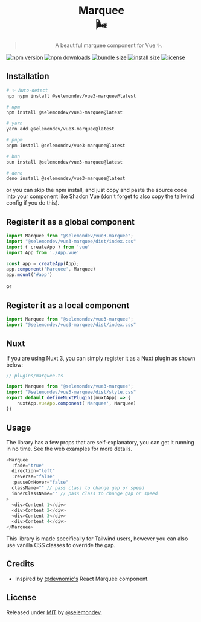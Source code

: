 <div align="center">

# Marquee <br> 🌬️

> A beautiful marquee component for Vue ✨.

</div>

<!-- automd:badges color="green" license name="@selemondev/vue3-marquee" bundlephobia packagephobia -->

[![npm version](https://img.shields.io/npm/v/@selemondev/vue3-marquee?color=green)](https://npmjs.com/package/@selemondev/vue3-marquee)
[![npm downloads](https://img.shields.io/npm/dm/@selemondev/vue3-marquee?color=green)](https://npm.chart.dev/@selemondev/vue3-marquee)
[![bundle size](https://img.shields.io/bundlephobia/minzip/@selemondev/vue3-marquee?color=green)](https://bundlephobia.com/package/@selemondev/vue3-marquee)
[![install size](https://badgen.net/packagephobia/install/@selemondev/vue3-marquee?color=green)](https://packagephobia.com/result?p=@selemondev/vue3-marquee)
[![license](https://img.shields.io/github/license/selemondev/marquee?color=green)](https://github.com/selemondev/marquee/blob/main/LICENSE)

<!-- /automd -->

## Installation

<!-- automd:pm-install name="@selemondev/vue3-marquee@latest" -->

```sh
# ✨ Auto-detect
npx nypm install @selemondev/vue3-marquee@latest

# npm
npm install @selemondev/vue3-marquee@latest

# yarn
yarn add @selemondev/vue3-marquee@latest

# pnpm
pnpm install @selemondev/vue3-marquee@latest

# bun
bun install @selemondev/vue3-marquee@latest

# deno
deno install @selemondev/vue3-marquee@latest
```

<!-- /automd -->

or you can skip the npm install, and just copy and paste the source code into your component like Shadcn Vue (don't forget to also copy the tailwind config if you do this).

## Register it as a global component

```js
import Marquee from "@selemondev/vue3-marquee";
import "@selemondev/vue3-marquee/dist/index.css"
import { createApp } from 'vue'
import App from './App.vue'

const app = createApp(App);
app.component('Marquee', Marquee)
app.mount('#app')
```

or

## Register it as a local component

```js
import Marquee from "@selemondev/vue3-marquee";
import "@selemondev/vue3-marquee/dist/index.css"
```

## Nuxt

If you are using Nuxt 3, you can simply register it as a Nuxt plugin as shown below:

```ts
// plugins/marquee.ts

import Marquee from "@selemondev/vue3-marquee";
import "@selemondev/vue3-marquee/dist/style.css"
export default defineNuxtPlugin((nuxtApp) => {
    nuxtApp.vueApp.component('Marquee', Marquee)
})
```

## Usage

The library has a few props that are self-explanatory, you can get it running in no time. See the web examples for more details.

```js
<Marquee
  :fade="true"
  direction="left"
  :reverse="false"
  :pauseOnHover="false"
  className="" // pass class to change gap or speed
  innerClassName="" // pass class to change gap or speed
>
  <div>Content 1</div>
  <div>Content 2</div>
  <div>Content 3</div>
  <div>Content 4</div>
</Marquee>
```

This library is made specifically for Tailwind users, however you can also use vanilla CSS classes to override the gap.

## Credits

- Inspired by [@devnomic's](https://github.com/devnomic) React Marquee component.

## License

Released under [MIT](/LICENSE) by [@selemondev](https://github.com/selemondev).
